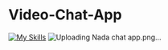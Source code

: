 # Video-Chat-App

 [![My Skills](https://skillicons.dev/icons?i=html,css,js,python,django,postgresql)](https://skillicons.dev)
![Uploading Nada chat app.png…]()
